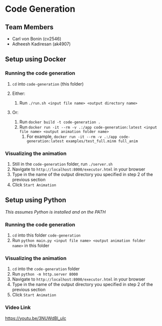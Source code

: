 # Code Generation

## Team Members
* Carl von Bonin (cv2546)
* Adheesh Kadiresan (ak4907)

## Setup using Docker
### Running the code generation
1. `cd` into `code-generation` (this folder)
2. Either: 
   1. Run `./run.sh <input file name> <output directory name>`

3. Or: 
   1. Run `docker build -t code-generation .`
   2. Run `docker run -it --rm -v .:/app code-generation:latest <input file name> <output animation folder name>`
      1. For example, `docker run -it --rm -v .:/app code-generation:latest examples/test_full.minm full_anim`

### Visualizing the animation
1. Still in the `code-generation` folder, run `./server.sh`
2. Navigate to `http://localhost:8000/executor.html` in your browser
3. Type in the name of the output directory you specified in step 2 of the previous section
4. Click `Start Animation`

## Setup using Python
*This assumes Python is installed and on the PATH*

### Running the code generation
1. `cd` into this folder `code-generation`
2. Run `python main.py <input file name> <output animation folder name>` in this folder

### Visualizing the animation
1. `cd` into the `code-generation` folder
2. Run `python -m http.server 8000`
3. Navigate to `http://localhost:8000/executor.html` in your browser
4. Type in the name of the output directory you specified in step 2 of the previous section
5. Click `Start Animation`


### Video Link
https://youtu.be/3NUWdBl_uIc
